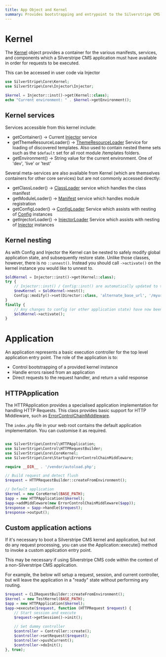 ```yaml
---
title: App Object and Kernel
summary: Provides bootstrapping and entrypoint to the Silverstripe CMS application
---
```


# Kernel

The [Kernel](api:SilverStripe\Core\Kernel) object provides a container for the various manifests, services, and components
which a Silverstripe CMS application must have available in order for requests to be executed.

This can be accessed in user code via Injector


```php
use SilverStripe\Core\Kernel;
use SilverStripe\Core\Injector\Injector;

$kernel = Injector::inst()->get(Kernel::class);
echo "Current environment: " . $kernel->getEnvironment();
```

## Kernel services

Services accessible from this kernel include:

  * getContainer() -> Current [Injector](api:SilverStripe\Core\Injector\Injector) service
  * getThemeResourceLoader() -> [ThemeResourceLoader](api:SilverStripe\View\ThemeResourceLoader) Service for loading of discovered templates.
    Also used to contain nested theme sets such as the `$default` set for all root module /templates folders.
  * getEnvironment() -> String value for the current environment. One of 'dev', 'live' or 'test'

Several meta-services are also available from Kernel (which are themselves containers for
other core services) but are not commonly accessed directly:

  * getClassLoader() -> [ClassLoader](api:SilverStripe\Core\Manifest\ClassLoader) service which handles the class manifest
  * getModuleLoader() -> [Manifest](api:SilverStripe\Core\Manifest) service which handles module registration
  * getConfigLoader() -> [ConfigLoader](api:SilverStripe\Core\Config\ConfigLoader) Service which assists with nesting of [Config](api:SilverStripe\Core\Config\Config) instances
  * getInjectorLoader() -> [InjectorLoader](api:SilverStripe\Core\Injector\InjectorLoader) Service which assists with nesting of [Injector](api:SilverStripe\Core\Injector\Injector) instances

## Kernel nesting

As with Config and Injector the Kernel can be nested to safely modify global application state,
and subsequently restore state. Unlike those classes, however, there is no `::unnest()`. Instead
you should call `->activate()` on the kernel instance you would like to unnest to.


```php
$oldKernel = Injector::inst()->get(Kernel::class);
try {
    // Injector::inst() / Config::inst() are automatically updated to the new kernel
    $newKernel = $oldKernel->nest();
    Config::modify()->set(Director::class, 'alternate_base_url', '/myurl');
}
finally {
    // Any changes to config (or other application state) have now been reverted
    $oldKernel->activate();
}
```

# Application

An application represents a basic execution controller for the top level application entry point.
The role of the application is to:

 - Control bootstrapping of a provided kernel instance
 - Handle errors raised from an application
 - Direct requests to the request handler, and return a valid response

## HTTPApplication

The HTTPApplication provides a specialised application implementation for handling HTTP Requests.
This class provides basic support for HTTP Middleware, such as [ErrorControlChainMiddleware](api:SilverStripe\Core\Startup\ErrorControlChainMiddleware).

The `index.php` file in your web root contains the default application implementation.
You can customise it as required.

```php

use SilverStripe\Control\HTTPApplication;
use SilverStripe\Control\HTTPRequestBuilder;
use SilverStripe\Core\CoreKernel;
use SilverStripe\Core\Startup\ErrorControlChainMiddleware;

require __DIR__ . '/vendor/autoload.php';

// Build request and detect flush
$request = HTTPRequestBuilder::createFromEnvironment();

// Default application
$kernel = new CoreKernel(BASE_PATH);
$app = new HTTPApplication($kernel);
$app->addMiddleware(new ErrorControlChainMiddleware($app));
$response = $app->handle($request);
$response->output();
```

## Custom application actions

If it's necessary to boot a Silverstripe CMS kernel and application, but not do any
request processing, you can use the Application::execute() method to invoke a custom
application entry point.

This may be necessary if using Silverstripe CMS code within the context of a non-Silverstripe CMS
application.

For example, the below will setup a request, session, and current controller,
but will leave the application in a "ready" state without performing any
routing.


```php
$request = CLIRequestBuilder::createFromEnvironment();
$kernel = new TestKernel(BASE_PATH);
$app = new HTTPApplication($kernel);
$app->execute($request, function (HTTPRequest $request) {
    // Start session and execute
    $request->getSession()->init();
    
    // Set dummy controller
    $controller = Controller::create();
    $controller->setRequest($request);
    $controller->pushCurrent();
    $controller->doInit();
}, true);
```

 
